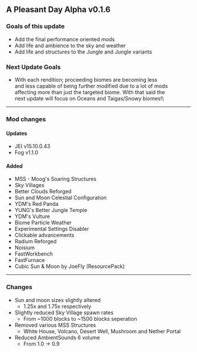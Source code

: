 ## A Pleasant Day Alpha v0.1.6

### Goals of this update

-   Add the final performance oriented mods
-   Add life and ambience to the sky and weather
-   Add life and structures to the Jungle and Jungle variants

### Next Update Goals

-   With each rendition; proceeding biomes are becoming less\
and less capable of being further modified due to a lot of mods\
affecting more than just the targeted biome. With that said the\
next update will focus on Oceans and Taigas/Snowy biomes!\

---

### Mod changes

#### Updates

-   JEI v15.10.0.43
-   Fog v1.1.0

#### Added

-   MSS - Moog's Soaring Structures
-   Sky Villages
-   Better Clouds Reforged
-   Sun and Moon Celestial Configuration
-   YDM's Red Panda
-   YUNG's Better Jungle Temple
-   YDM's Vulture
-   Biome Particle Weather
-   Experimental Settings Disabler
-   Clickable advancements
-   Radium Reforged
-   Noisium
-   FastWorkbench
-   FastFurnace
-   Cubic Sun & Moon by JoeFly (ResourcePack)

---

### Changes

-   Sun and moon sizes slightly altered
	- 1.25x and 1.75x respectively
-   Slightly reduced Sky Village spawn rates
	- From ~1000 blocks to ~1500 blocks seperation
-   Removed various MSS Structures
	- White House, Volcano, Desert Well, Mushroom and Nether Portal
-   Reduced AmbientSounds 6 volume
	- From 1.0 -> 0.9






